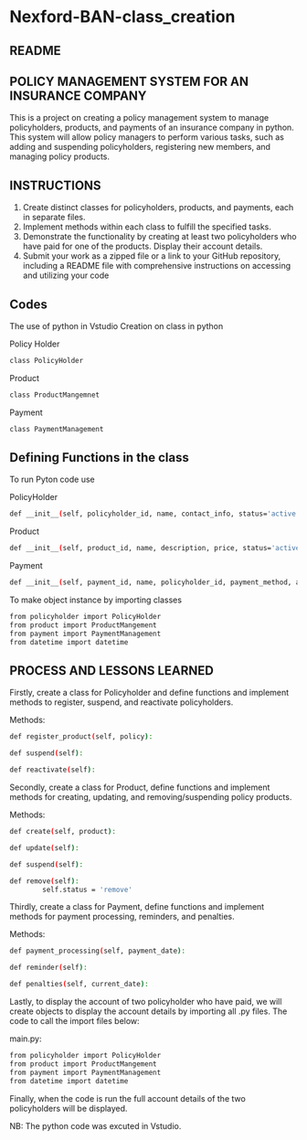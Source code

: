 # Nexford-BAN-class_creation

## README

## POLICY MANAGEMENT SYSTEM FOR AN INSURANCE COMPANY

This is a project on creating a policy management system to manage policyholders, products, and payments of an insurance company in python. This system will allow policy managers to perform various tasks, such as adding and suspending policyholders, registering new members, and managing policy products. 


## INSTRUCTIONS

1.	Create distinct classes for policyholders, products, and payments, each in separate files.
2.	Implement methods within each class to fulfill the specified tasks.
3.	Demonstrate the functionality by creating at least two policyholders who have paid for one of the products. Display their account details.
4.	Submit your work as a zipped file or a link to your GitHub repository, including a README file with comprehensive instructions on accessing and utilizing your code

## Codes

The use of python in Vstudio
Creation on class in python

Policy Holder
```bash
class PolicyHolder
```
    
Product
```bash
class ProductMangemnet
```

Payment
```bash
class PaymentManagement
```    

## Defining Functions in the class

To run Pyton code use

PolicyHolder
```bash
def __init__(self, policyholder_id, name, contact_info, status='active'):
```

Product
```bash
def __init__(self, product_id, name, description, price, status='active'):
```

Payment
```bash
def __init__(self, payment_id, name, policyholder_id, payment_method, amount, due_date):
```

To make object instance by importing classes

```bash
from policyholder import PolicyHolder
from product import ProductMangement
from payment import PaymentManagement
from datetime import datetime
```

## PROCESS AND LESSONS LEARNED

Firstly, create a class for Policyholder and define functions and implement methods to register, suspend, and reactivate policyholders.

Methods:
```bash
def register_product(self, policy):
```

```bash
def suspend(self):
```

```bash
def reactivate(self):
```

Secondly, create a class for Product, define functions and implement methods for creating, updating, and removing/suspending policy products.

Methods:
```bash
def create(self, product):
```

```bash
def update(self):
```

```bash
def suspend(self):
```

```bash
def remove(self):
        self.status = 'remove'
```


Thirdly, create a class for Payment, define functions and implement methods for payment processing, reminders, and penalties.

Methods:
```bash
def payment_processing(self, payment_date):
```

```bash
def reminder(self):
```

```bash
def penalties(self, current_date):
```


Lastly, to display the account of two policyholder who have paid, we will create objects to display the account details by importing all .py files. The code to call the import files below:


main.py:
```bash
from policyholder import PolicyHolder
from product import ProductMangement
from payment import PaymentManagement
from datetime import datetime
```


Finally, when the  code is run the full account details of the two policyholders will be displayed.

NB: The python code was excuted in Vstudio.
